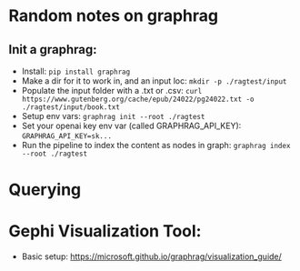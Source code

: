 # Random notes on graphrag

## Init a graphrag:

* Install: `pip install graphrag`
* Make a dir for it to work in, and an input loc: `mkdir -p ./ragtest/input`
* Populate the input folder with a .txt or .csv: `curl https://www.gutenberg.org/cache/epub/24022/pg24022.txt -o ./ragtest/input/book.txt`
* Setup env vars: `graphrag init --root ./ragtest`
* Set your openai key env var (called GRAPHRAG_API_KEY): `GRAPHRAG_API_KEY=sk...`
* Run the pipeline to index the content as nodes in graph: `graphrag index --root ./ragtest`

# Querying


# Gephi Visualization Tool:
* Basic setup: https://microsoft.github.io/graphrag/visualization_guide/